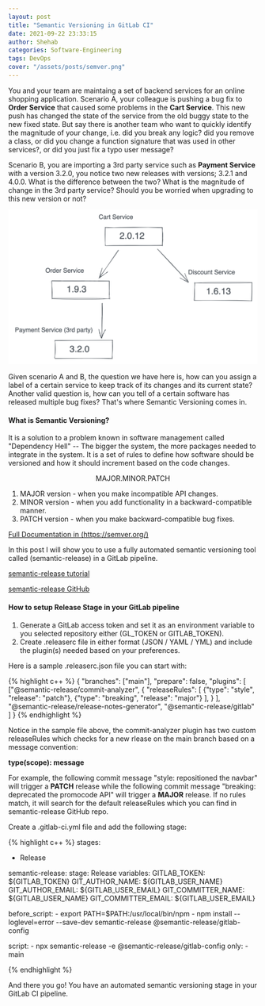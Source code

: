 ```yaml
---
layout: post
title: "Semantic Versioning in GitLab CI"
date: 2021-09-22 23:33:15
author: Shehab
categories: Software-Engineering
tags: DevOps
cover: "/assets/posts/semver.png"
---
```


You and your team are maintaing a set of backend services for an online shopping application. Scenario A, your colleague is pushing a bug fix to <strong>Order Service</strong> that caused some problems in the <strong>Cart Service</strong>. This new push has changed the state of the service from the old buggy state to the new fixed state. But say there is another team who want to quickly identify the magnitude of your change, i.e. did you break any logic? did you remove a class, or did you change a function signature that was used in other services?, or did you just fix a typo user message?

Scenario B, you are importing a 3rd party service such as <strong>Payment Service</strong> with a version 3.2.0, you notice two new releases with versions; 3.2.1 and 4.0.0. What is the difference between the two? What is the magnitude of change in the 3rd party service? Should you be worried when upgrading to this new version or not?

<p align="center"><img src="/assets/posts/service-versions.png"></p>

Given scenario A and B, the question we have here is, how can you assign a label of a certain service to keep track of its changes and its current state? Another valid question is, how can you tell of a certain software has released multiple bug fixes? 
That's where Semantic Versioning comes in.

<h4>What is Semantic Versioning?</h4>

It is a solution to a problem known in software management called "Dependency Hell" -- The bigger the system, the more packages needed to integrate in the system. It is a set of rules to define how software should be versioned and how it should increment based on the code changes.

<p align="center">MAJOR.MINOR.PATCH</p>

1. MAJOR version - when you make incompatible API changes.
2. MINOR version - when you add functionality in a backward-compatible manner.
3. PATCH version - when you make backward-compatible bug fixes.

<p><a href="https://semver.org/" target="_blank">Full Documentation in (https://semver.org/)</a></p>

In this post I will show you to use a fully automated semantic versioning tool called (semantic-release) in a GitLab pipeline.

<p><a href="https://semantic-release.gitbook.io/semantic-release/" target="_blank">semantic-release tutorial</a></p>

<p><a href="https://github.com/semantic-release/semantic-release" target="_blank">semantic-release GitHub</a></p>

<h4>How to setup Release Stage in your GitLab pipeline</h4>

<ol>
    <li>Generate a GitLab access token and set it as an environment variable to you selected repository either (GL_TOKEN or GITLAB_TOKEN).</li>
    <li>Create .releaserc file in either format (JSON / YAML / YML) and include the plugin(s) needed based on your preferences.</li>
</ol>

Here is a sample .releaserc.json file you can start with:

{% highlight c++ %}
{
  "branches": ["main"],
  "prepare": false,
  "plugins": [
    ["@semantic-release/commit-analyzer",
      { 
        "releaseRules": [
          {"type": "style", "release": "patch"},
          {"type": "breaking", "release": "major"} 
        ],
      }
    ],
  "@semantic-release/release-notes-generator",
  "@semantic-release/gitlab"
  ]
}
{% endhighlight %}

Notice in the sample file above, the commit-analyzer plugin has two custom releaseRules which checks for a new rlease on the main branch based on a message convention: 

<strong>type(scope): message</strong>

For example, the following commit message "style: repositioned the navbar" will trigger a <strong>PATCH</strong> release while the following commit message "breaking: deprecated the promocode API" will trigger a <strong>MAJOR</strong> release. If no rules match, it will search for the default releaseRules which you can find in semantic-release GitHub repo.

Create a .gitlab-ci.yml file and add the following stage:

{% highlight c++ %}
stages:
- Release

semantic-release:
  stage: Release
  variables:
    GITLAB_TOKEN: ${GITLAB_TOKEN}
    GIT_AUTHOR_NAME: ${GITLAB_USER_NAME}
    GIT_AUTHOR_EMAIL: ${GITLAB_USER_EMAIL}
    GIT_COMMITTER_NAME: ${GITLAB_USER_NAME}
    GIT_COMMITTER_EMAIL: ${GITLAB_USER_EMAIL}

  before_script:
    - export PATH=$PATH:/usr/local/bin/npm
    - npm install --loglevel=error --save-dev semantic-release @semantic-release/gitlab-config

  script:
    - npx semantic-release -e @semantic-release/gitlab-config
  only: 
    - main

{% endhighlight %}

And there you go! You have an automated semantic versioning stage in your GitLab CI pipeline. 

